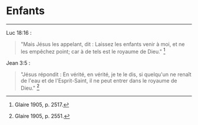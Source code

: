# Enfants

***

Luc 18:16 :

> "Mais Jésus les appelant, dit : Laissez les enfants venir à moi, et ne les empêchez point; car à de tels est le royaume de Dieu." [^1]

[^1]: Glaire 1905, p. 2517.

Jean 3:5 :

> "Jésus répondit : En vérité, en vérité, je te le dis, si quelqu'un ne renaît de l'eau et de l'Esprit-Saint, il ne peut entrer dans le royaume de Dieu." [^2]

[^2]: Glaire 1905, p. 2551.
